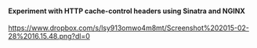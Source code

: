 #### Experiment with HTTP cache-control headers using Sinatra and NGINX

https://www.dropbox.com/s/lsy913omwo4m8mt/Screenshot%202015-02-28%2016.15.48.png?dl=0
